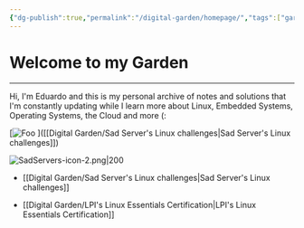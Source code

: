 ```yaml
---
{"dg-publish":true,"permalink":"/digital-garden/homepage/","tags":["gardenEntry"],"noteIcon":3}
---
```


# Welcome to my Garden
---
Hi, I'm Eduardo and this is my personal archive of notes and solutions that I'm constantly updating while I learn more about Linux, Embedded Systems, Operating Systems, the Cloud and more (:


[![Foo](/img/user/SadServers-icon-2.png)
]([[Digital Garden/Sad Server's Linux challenges\|Sad Server's Linux challenges]])


![SadServers-icon-2.png|200](/img/user/SadServers-icon-2.png)

- [[Digital Garden/Sad Server's Linux challenges\|Sad Server's Linux challenges]]

- [[Digital Garden/LPI's Linux Essentials Certification\|LPI's Linux Essentials Certification]]


